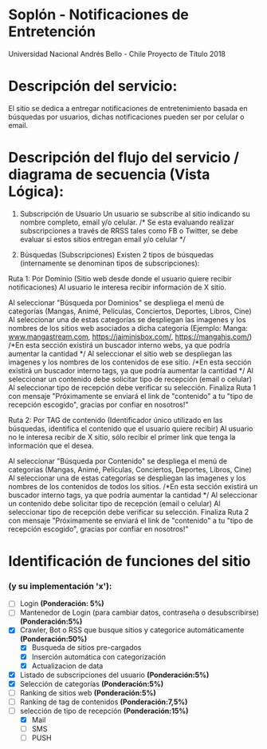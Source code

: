 # Soplón - Notificaciones de Entretención
 Universidad Nacional Andrés Bello - Chile
 Proyecto de Título 2018

# Descripción del servicio:
El sitio se dedica a entregar notificaciones de entretenimiento basada en búsquedas por usuarios, dichas notificaciones pueden ser por celular o email. 

# Descripción del flujo del servicio / diagrama de secuencia (Vista Lógica):

1. Subscripción de Usuario
Un usuario se subscribe al sitio indicando su nombre completo, email y/o celular.
/* Se esta evaluando realizar subscripciones a través de RRSS tales como FB o Twitter, se debe evaluar si estos sitios entregan email y/o celular */

2. Búsquedas (Subscripciones)
Existen 2 tipos de búsquedas (internamente se denominan tipos de subscripciones):

Ruta 1: Por Dominio (Sitio web desde donde el usuario quiere recibir notificaciones)
	Al usuario le interesa recibir información de X sitio. 

Al seleccionar "Búsqueda por Dominios" se despliega el menú de categorías (Mangas, Animé, Películas, Conciertos, Deportes, Libros, Cine)
Al seleccionar una de estas categorías se despliegan las imagenes y los nombres de los sitios web asociados a dicha categoría (Ejemplo: Manga: www.mangastream.com, https://jaiminisbox.com/, https://mangahis.com/)
	/*En esta sección existirá un buscador interno webs, ya que podría aumentar la cantidad */
Al seleccionar el sitio web se despliegan las imagenes y los nombres de los contenidos de ese sitio. 
	/*En esta sección existirá un buscador interno tags, ya que podría aumentar la cantidad */
Al seleccionar un contenido debe solicitar tipo de recepción (email o celular) 
Al seleccionar tipo de recepción debe verificar su selección.
Finaliza Ruta 1 con mensaje "Próximamente se enviará el link de "contenido" a tu "tipo de recepción escogido", gracias por confiar en nosotros!"
	
Ruta 2: Por TAG de contenido (Identificador único utilizado en las búsquedas, identifica el contenido que el usuario quiere recibir)
	Al usuario no le interesa recibir de X sitio, sólo recibir el primer link que tenga la información que el desea. 

Al seleccionar "Búsqueda por Contenido" se despliega el menú de categorías (Mangas, Animé, Películas, Conciertos, Deportes, Libros, Cine)
Al seleccionar una de estas categorías se despliegan las imagenes y los nombres de los contenidos de todos los sitios. 
	/*En esta sección existirá un buscador interno tags, ya que podría aumentar la cantidad */
Al seleccionar un contenido debe solicitar tipo de recepción (email o celular) 
Al seleccionar tipo de recepción debe verificar su selección.
Finaliza Ruta 2 con mensaje "Próximamente se enviará el link de "contenido" a tu "tipo de recepción escogido", gracias por confiar en nosotros!"

# Identificación de funciones del sitio
### (y su implementación 'x'):
- [ ] Login **(Ponderación: 5%)** 
- [ ] Mantenedor de Login (para cambiar datos, contraseña o desubscribirse) **(Ponderación:5%)**  
- [x] Crawler, Bot o RSS que busque sitios y categorice automáticamente **(Ponderación:50%)** 
	- [x] Busqueda de sitios pre-cargados
	- [x] Inserción automática con categorización
	- [x] Actualizacion de data
- [x] Listado de subscripciones del usuario **(Ponderación:5%)**
- [x] Selección de categorías **(Ponderación:5%)** 
- [ ] Ranking de sitios web **(Ponderación:5%)**
- [ ] Ranking de tag de contenidos **(Ponderación:7,5%)** 
- [ ] selección de tipo de recepción **(Ponderación:15%)**
	- [x] Mail
	- [ ] SMS
	- [ ] PUSH

